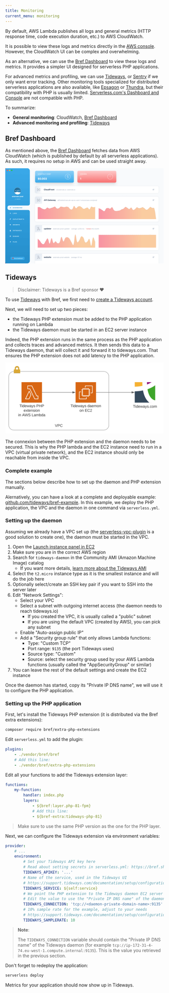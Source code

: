 ```yaml
---
title: Monitoring
current_menu: monitoring
---
```


By default, AWS Lambda publishes all logs and general metrics (HTTP response time, code execution duration, etc.) to AWS CloudWatch.

It is possible to view these logs and metrics directly in the [AWS console](https://us-east-1.console.aws.amazon.com/cloudwatch/home?region=us-east-1). However, the CloudWatch UI can be complex and overwhelming.

As an alternative, we can use the [Bref Dashboard](https://dashboard.bref.sh/?ref=bref) to view these logs and metrics. It provides a simpler UI designed for serverless PHP applications.

For advanced metrics and profiling, we can use [Tideways](https://tideways.com/?ref=bref), or [Sentry](https://sentry.io/?ref=bref) if we only want error tracking. Other monitoring tools specialized for distributed serverless applications are also available, like [Epsagon](https://epsagon.com/?ref=bref) or [Thundra](https://www.thundra.io/?ref=bref), but their compatibility with PHP is usually limited. [Serverless.com's Dashboard and Console](https://www.serverless.com/) are not compatible with PHP.

To summarize:

- **General monitoring**: CloudWatch, [Bref Dashboard](https://dashboard.bref.sh/?ref=bref)
- **Advanced monitoring and profiling**: [Tideways](https://tideways.com/?ref=bref)

## Bref Dashboard

As mentioned above, the [Bref Dashboard](https://dashboard.bref.sh/?ref=bref) fetches data from AWS CloudWatch (which is published by default by all serverless applications). As such, it requires no setup in AWS and can be used straight away.

[![Bref Dashboard](./monitoring/bref-dashboard.png)](https://dashboard.bref.sh/?ref=bref)

## Tideways

> Disclaimer: Tideways is a Bref sponsor ❤️

To use [Tideways](https://tideways.com/?ref=bref) with Bref, we first need to [create a Tideways account](https://app.tideways.io/register/).

Next, we will need to set up two pieces:

- the Tideways PHP extension must be added to the PHP application running on Lambda
- the Tideways daemon must be started in an EC2 server instance

Indeed, the PHP extension runs in the same process as the PHP application and collects traces and advanced metrics. It then sends this data to a Tideways daemon, that will collect it and forward it to tideways.com. That ensures the PHP extension does not add latency to the PHP application.

![](./monitoring/tideways-schema.svg)

The connexion between the PHP extension and the daemon needs to be secured. This is why the PHP lambda and the EC2 instance need to run in a VPC (virtual private network), and the EC2 instance should only be reachable from inside the VPC.

### Complete example

The sections below describe how to set up the daemon and PHP extension manually.

Alernatively, you can have a look at a complete and deployable example: [github.com/tideways/bref-example](https://github.com/tideways/bref-example). In this example, we deploy the PHP application, the VPC and the daemon in one command via `serverless.yml`.

### Setting up the daemon

Assuming we already have a VPC set up (the [serverless-vpc-plugin](https://github.com/smoketurner/serverless-vpc-plugin) is a good solution to create one), the daemon must be started in the VPC.

1. Open the [Launch instance panel in EC2](https://console.aws.amazon.com/ec2/home#LaunchInstances:)
1. Make sure you are in the correct AWS region
1. Search for `tideways-daemon` in the Community AMI (Amazon Machine Image) catalog
    - If you want more details, [learn more about the Tideways AMI](https://github.com/tideways/tideways-daemon-ami#readme)
1. Select the `t2.micro` instance type as it is the smallest instance and will do the job here
1. Optionally select/create an SSH key pair if you want to SSH into the server later
1. Edit "Network Settings":
    - Select your VPC
    - Select a subnet with outgoing internet access (the daemon needs to reach tideways.io)
        - If you created the VPC, it is usually called a "public" subnet
        - If you are using the default VPC (created by AWS), you can pick any subnet
    - Enable "Auto-assign public IP"
    - Add a "Security group rule" that only allows Lambda functions:
        - Type: "Custom TCP"
        - Port range: `9135` (the port Tideways uses)
        - Source type: "Custom"
        - Source: select the security group used by your AWS Lambda functions (usually called the "AppSecurityGroup" or similar)
1. You can leave the rest of the default settings and create the EC2 instance

Once the daemon has started, copy its "Private IP DNS name", we will use it to configure the PHP application.

### Setting up the PHP application

First, let's install the Tideways PHP extension (it is distributed via the Bref extra extensions):

```bash
composer require bref/extra-php-extensions
```

Edit `serverless.yml` to add the plugin:

```yml
plugins:
    - ./vendor/bref/bref
    # Add this line:
    - ./vendor/bref/extra-php-extensions
```

Edit all your functions to add the Tideways extension layer:

```yml
functions:
    my-function:
        handler: index.php
        layers:
            - ${bref:layer.php-81-fpm}
            # Add this line:
            - ${bref-extra:tideways-php-81}
```

> Make sure to use the same PHP version as the one for the PHP layer.

Next, we can configure the Tideways extension via environment variables:

```yml
provider:
    # ...
    environment:
        # Set your Tideways API key here
        # Read about setting secrets in serverless.yml: https://bref.sh/docs/environment/variables.html#secrets
        TIDEWAYS_APIKEY: '...'
        # Name of the service, used in the Tideways UI
        # https://support.tideways.com/documentation/setup/configuration/services.html
        TIDEWAYS_SERVICE: ${self:service}
        # We point the PHP extension to the Tideways daemon EC2 server
        # Edit the value to use the "Private IP DNS name" of the daemon server
        TIDEWAYS_CONNECTION: 'tcp://<daemon-private-domain-name>:9135'
        # 10% sample rate for the example, adjust to your needs
        # https://support.tideways.com/documentation/setup/configuration/sampling.html
        TIDEWAYS_SAMPLERATE: 10
```

> **Note**:
> 
> The `TIDEWAYS_CONNECTION` variable should contain the "Private IP DNS name" of the Tideways daemon (for example `tcp://ip-172-31-4-74.eu-west-1.compute.internal:9135`). This is the value you retrieved in the previous section.

Don't forget to redeploy the application:

```bash
serverless deploy
```

Metrics for your application should now show up in Tideways.
